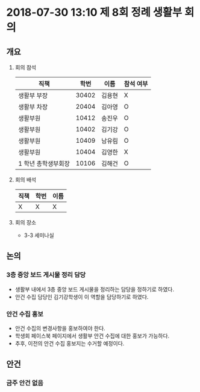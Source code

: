 # 2018-07-30 13:10 제 8회 정례 생활부 회의

## 개요
1.  회의 참석

    | 직책                   | 학번  | 이름   | 참석 여부 |
    | ---------------------- | ----- | ------ | --------- |
    | 생활부 부장        | 30402 | 김용현 | X         |
    | 생활부 차장        | 20404 | 김아영 | O         |
    | 생활부원           | 10412 | 송진우 | O         |
    | 생활부원           | 10402 | 김기강 | O         |
    | 생활부원           | 10409 | 남유림 | O         |
    | 생활부원           | 10404 | 김영한 | X         |
    | 1 학년 총학생부회장 | 10106 | 김해건 | O         |

2.  회의 배석

    | 직책 | 학번 | 이름 |
    | ---- | ---- | ---- |
    |X     |X     | X    |

3.  회의 장소
    * 3-3 세미나실

## 논의
### 3층 중앙 보드 게시물 정리 담당
* 생활부 내에서 3층 중앙 보드 게시물을 정리하는 담당을 정하기로 하였다. 
* 안건 수집 담당인 김기강학생이 이 역할을 담당하기로 하였다.

### 안건 수집 홍보
* 안건 수집의 변경사항을 홍보하여야 한다.
* 학생회 페이스북 페이지에서 생활부 안건 수집에 대한 홍보가 가능하다.
* 추후, 이전의 안건 수집 홍보지는 수거할 예정이다.


## 안건
### 금주 안건 없음